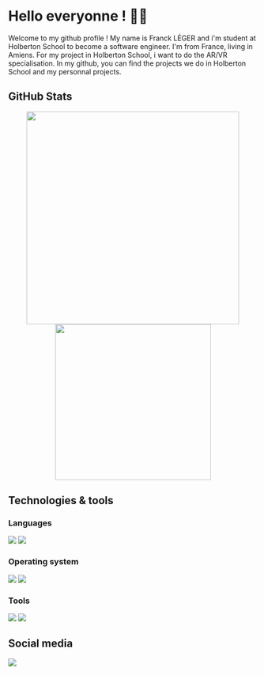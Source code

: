 # Hello everyonne ! :raising_hand_man:

Welcome to my github profile ! My name is Franck LÉGER and i'm student at Holberton School to become a software engineer.
I'm from France, living in Amiens.
For my project in Holberton School, i want to do the AR/VR specialisation.
In my github, you can find the projects we do in Holberton School and my personnal projects.

## GitHub Stats

<p align="center">
<img width="430" src="https://github-readme-stats.vercel.app/api?username=falendrac&theme=dark&show_icons=true&hide=stars" />
</br>
<img width="315" src="https://github-readme-stats.vercel.app/api/top-langs/?username=falendrac&langs_count=8&theme=dark&show_icons=true&hide=stars" />
</p>

## Technologies & tools

### Languages

![](https://img.shields.io/badge/Language-C-informational?style=plastic&logo=C&logoColor0a83f4&color=blue)
![](https://img.shields.io/badge/Language-Python-informational?style=plastic&logo=python&logoColor0a83f4&color=blue)

### Operating system

![](https://img.shields.io/badge/OS-Linux-informational?style=plastic&logo=Linux&logoColor0a83f4&color=blueviolet)
![](https://img.shields.io/badge/OS-Windows-informational?style=plastic&logo=Windows&logoColor0a83f4&color=blueviolet)

### Tools

![](https://img.shields.io/badge/Tool-VSCode-informational?style=plastic&logo=visualstudio&logoColor0a83f4&color=green)
![](https://img.shields.io/badge/Tool-Vagrant-informational?style=plastic&logo=Vagrant&logoColor0a83f4&color=green)

## Social media

<p>
<a href="https://www.linkedin.com/in/franck-leger-430213210/"> <img src="https://img.shields.io/badge/LinkedIn-0077B5?style=for-the-badge&logo=linkedin&logoColor=white" /> </a>
</p>